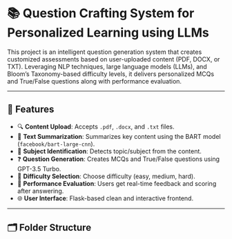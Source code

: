 # 📚 Question Crafting System for Personalized Learning using LLMs

This project is an intelligent question generation system that creates customized assessments based on user-uploaded content (PDF, DOCX, or TXT). Leveraging NLP techniques, large language models (LLMs), and Bloom’s Taxonomy-based difficulty levels, it delivers personalized MCQs and True/False questions along with performance evaluation.

---

## 🚀 Features

- 🔍 **Content Upload**: Accepts `.pdf`, `.docx`, and `.txt` files.
- 🧠 **Text Summarization**: Summarizes key content using the BART model (`facebook/bart-large-cnn`).
- 📌 **Subject Identification**: Detects topic/subject from the content.
- ❓ **Question Generation**: Creates MCQs and True/False questions using GPT-3.5 Turbo.
- 🎯 **Difficulty Selection**: Choose difficulty (easy, medium, hard).
- 📝 **Performance Evaluation**: Users get real-time feedback and scoring after answering.
- 🌐 **User Interface**: Flask-based clean and interactive frontend.

---

## 🗂️ Folder Structure

